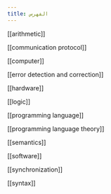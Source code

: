```yaml
---
title: الفهرس
---
```

[[arithmetic]]

[[communication protocol]]

[[computer]]

[[error detection and correction]]

[[hardware]]

[[logic]]

[[programming language]]

[[programming language theory]]

[[semantics]]

[[software]]

[[synchronization]]

[[syntax]]

